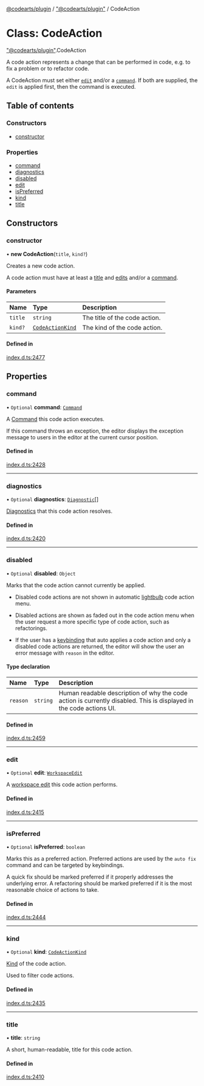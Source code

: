 [@codearts/plugin](../README.md) / ["@codearts/plugin"](../modules/_codearts_plugin_.md) / CodeAction

# Class: CodeAction

["@codearts/plugin"](../modules/_codearts_plugin_.md).CodeAction

A code action represents a change that can be performed in code, e.g. to fix a problem or
to refactor code.

A CodeAction must set either [`edit`](codearts_plugin_.CodeAction.md#edit) and/or a [`command`](codearts_plugin_.CodeAction.md#command). If both are supplied, the `edit` is applied first, then the command is executed.

## Table of contents

### Constructors

- [constructor](codearts_plugin_.CodeAction.md#constructor)

### Properties

- [command](codearts_plugin_.CodeAction.md#command)
- [diagnostics](codearts_plugin_.CodeAction.md#diagnostics)
- [disabled](codearts_plugin_.CodeAction.md#disabled)
- [edit](codearts_plugin_.CodeAction.md#edit)
- [isPreferred](codearts_plugin_.CodeAction.md#ispreferred)
- [kind](codearts_plugin_.CodeAction.md#kind)
- [title](codearts_plugin_.CodeAction.md#title)

## Constructors

### constructor

• **new CodeAction**(`title`, `kind?`)

Creates a new code action.

A code action must have at least a [title](codearts_plugin_.CodeAction.md#title) and [edits](codearts_plugin_.CodeAction.md#edit)
and/or a [command](codearts_plugin_.CodeAction.md#command).

#### Parameters

| Name | Type | Description |
| :------ | :------ | :------ |
| `title` | `string` | The title of the code action. |
| `kind?` | [`CodeActionKind`](codearts_plugin_.CodeActionKind.md) | The kind of the code action. |

#### Defined in

[index.d.ts:2477](https://github.com/shuyaqian/cloudide-plugin-api/blob/3fbdd11/index.d.ts#L2477)

## Properties

### command

• `Optional` **command**: [`Command`](../interfaces/codearts_plugin_.Command.md)

A [Command](../interfaces/codearts_plugin_.Command.md) this code action executes.

If this command throws an exception, the editor displays the exception message to users in the editor at the
current cursor position.

#### Defined in

[index.d.ts:2428](https://github.com/shuyaqian/cloudide-plugin-api/blob/3fbdd11/index.d.ts#L2428)

___

### diagnostics

• `Optional` **diagnostics**: [`Diagnostic`](codearts_plugin_.Diagnostic.md)[]

[Diagnostics](codearts_plugin_.Diagnostic.md) that this code action resolves.

#### Defined in

[index.d.ts:2420](https://github.com/shuyaqian/cloudide-plugin-api/blob/3fbdd11/index.d.ts#L2420)

___

### disabled

• `Optional` **disabled**: `Object`

Marks that the code action cannot currently be applied.

- Disabled code actions are not shown in automatic [lightbulb](https://code.visualstudio.com/docs/editor/editingevolved#_code-action)
code action menu.

- Disabled actions are shown as faded out in the code action menu when the user request a more specific type
of code action, such as refactorings.

- If the user has a [keybinding](https://code.visualstudio.com/docs/editor/refactoring#_keybindings-for-code-actions)
that auto applies a code action and only a disabled code actions are returned, the editor will show the user an
error message with `reason` in the editor.

#### Type declaration

| Name | Type | Description |
| :------ | :------ | :------ |
| `reason` | `string` | Human readable description of why the code action is currently disabled.  This is displayed in the code actions UI. |

#### Defined in

[index.d.ts:2459](https://github.com/shuyaqian/cloudide-plugin-api/blob/3fbdd11/index.d.ts#L2459)

___

### edit

• `Optional` **edit**: [`WorkspaceEdit`](codearts_plugin_.WorkspaceEdit.md)

A [workspace edit](codearts_plugin_.WorkspaceEdit.md) this code action performs.

#### Defined in

[index.d.ts:2415](https://github.com/shuyaqian/cloudide-plugin-api/blob/3fbdd11/index.d.ts#L2415)

___

### isPreferred

• `Optional` **isPreferred**: `boolean`

Marks this as a preferred action. Preferred actions are used by the `auto fix` command and can be targeted
by keybindings.

A quick fix should be marked preferred if it properly addresses the underlying error.
A refactoring should be marked preferred if it is the most reasonable choice of actions to take.

#### Defined in

[index.d.ts:2444](https://github.com/shuyaqian/cloudide-plugin-api/blob/3fbdd11/index.d.ts#L2444)

___

### kind

• `Optional` **kind**: [`CodeActionKind`](codearts_plugin_.CodeActionKind.md)

[Kind](codearts_plugin_.CodeActionKind.md) of the code action.

Used to filter code actions.

#### Defined in

[index.d.ts:2435](https://github.com/shuyaqian/cloudide-plugin-api/blob/3fbdd11/index.d.ts#L2435)

___

### title

• **title**: `string`

A short, human-readable, title for this code action.

#### Defined in

[index.d.ts:2410](https://github.com/shuyaqian/cloudide-plugin-api/blob/3fbdd11/index.d.ts#L2410)
